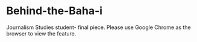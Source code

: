# Behind-the-Baha-i
Journalism Studies student- final piece. Please use Google Chrome as the browser to view the feature. 
